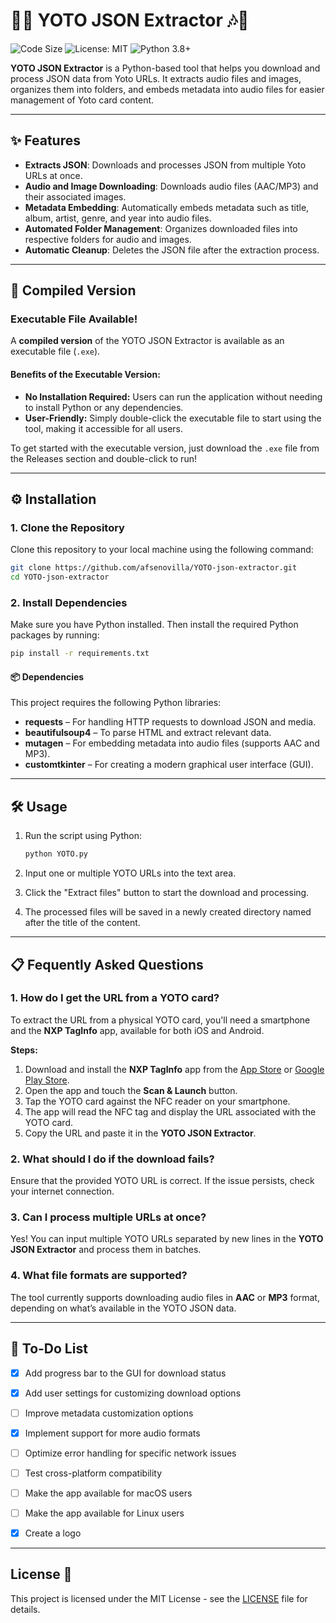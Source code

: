 # 🎵🎶 **YOTO JSON Extractor** 🎶🎵

![Code Size](https://img.shields.io/github/languages/code-size/afsenovilla/YOTO-json-extractor) ![License: MIT](https://img.shields.io/badge/License-MIT-yellow.svg) ![Python 3.8+](https://img.shields.io/badge/python-3.8%2B-blue.svg)

**YOTO JSON Extractor** is a Python-based tool that helps you download and process JSON data from Yoto URLs. It extracts audio files and images, organizes them into folders, and embeds metadata into audio files for easier management of Yoto card content.

---

## ✨ Features

- **Extracts JSON**: Downloads and processes JSON from multiple Yoto URLs at once.
- **Audio and Image Downloading**: Downloads audio files (AAC/MP3) and their associated images.
- **Metadata Embedding**: Automatically embeds metadata such as title, album, artist, genre, and year into audio files.
- **Automated Folder Management**: Organizes downloaded files into respective folders for audio and images.
- **Automatic Cleanup**: Deletes the JSON file after the extraction process.

---

## 💾 Compiled Version

### **Executable File Available!**
A **compiled version** of the YOTO JSON Extractor is available as an executable file (`.exe`). 

#### **Benefits of the Executable Version:**
- **No Installation Required:** Users can run the application without needing to install Python or any dependencies.
- **User-Friendly:** Simply double-click the executable file to start using the tool, making it accessible for all users.

To get started with the executable version, just download the `.exe` file from the Releases section and double-click to run!

---

## ⚙️ Installation 

### 1. Clone the Repository

Clone this repository to your local machine using the following command:

```bash
git clone https://github.com/afsenovilla/YOTO-json-extractor.git
cd YOTO-json-extractor
```

### 2. Install Dependencies

Make sure you have Python installed. Then install the required Python packages by running:

```bash
pip install -r requirements.txt
```

#### 📦 Dependencies 

This project requires the following Python libraries:

- **requests** – For handling HTTP requests to download JSON and media.
- **beautifulsoup4** – To parse HTML and extract relevant data.
- **mutagen** – For embedding metadata into audio files (supports AAC and MP3).
- **customtkinter** – For creating a modern graphical user interface (GUI).

---

## 🛠️ Usage 

1. Run the script using Python:

   ```bash
   python YOTO.py
   ```

2. Input one or multiple YOTO URLs into the text area.
3. Click the "Extract files" button to start the download and processing.
4. The processed files will be saved in a newly created directory named after the title of the content.

---

## 📋 Fequently Asked Questions 

### 1. How do I get the URL from a YOTO card?
To extract the URL from a physical YOTO card, you'll need a smartphone and the **NXP TagInfo** app, available for both iOS and Android.

**Steps:**
1. Download and install the **NXP TagInfo** app from the [App Store](https://apps.apple.com/es/app/nfc-taginfo-by-nxp/id1246143596) or [Google Play Store](https://play.google.com/store/apps/details?id=com.nxp.taginfolite).
2. Open the app and touch the **Scan & Launch** button.
2. Tap the YOTO card against the NFC reader on your smartphone.
3. The app will read the NFC tag and display the URL associated with the YOTO card.
4. Copy the URL and paste it in the **YOTO JSON Extractor**.

### 2. What should I do if the download fails?
Ensure that the provided YOTO URL is correct. If the issue persists, check your internet connection.

### 3. Can I process multiple URLs at once?
Yes! You can input multiple YOTO URLs separated by new lines in the **YOTO JSON Extractor** and process them in batches.

### 4. What file formats are supported?
The tool currently supports downloading audio files in **AAC** or **MP3** format, depending on what’s available in the YOTO JSON data.

---

## 📝 To-Do List

- [X] Add progress bar to the GUI for download status
- [X] Add user settings for customizing download options
- [ ] Improve metadata customization options
- [X] Implement support for more audio formats
- [ ] Optimize error handling for specific network issues
- [ ] Test cross-platform compatibility
- [ ] Make the app available for macOS users
- [ ] Make the app available for Linux users
- [X] Create a logo


---

## License 📝

This project is licensed under the MIT License - see the [LICENSE](LICENSE) file for details.
